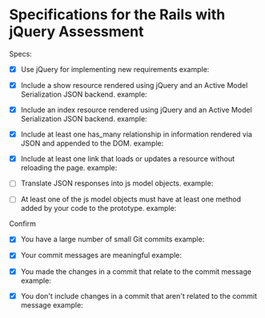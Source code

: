 # Specifications for the Rails with jQuery Assessment

Specs:
- [x] Use jQuery for implementing new requirements
example: 

- [X] Include a show resource rendered using jQuery and an Active Model Serialization JSON backend.
example: 

- [X] Include an index resource rendered using jQuery and an Active Model Serialization JSON backend.
example: 

- [X] Include at least one has_many relationship in information rendered via JSON and appended to the DOM.
example: 

- [X] Include at least one link that loads or updates a resource without reloading the page.
example: 

- [ ] Translate JSON responses into js model objects.
example: 

- [ ] At least one of the js model objects must have at least one method added by your code to the prototype.
example: 


Confirm
- [X] You have a large number of small Git commits
example: 

- [X] Your commit messages are meaningful
example: 

- [X] You made the changes in a commit that relate to the commit message
example: 

- [X] You don't include changes in a commit that aren't related to the commit message
example: 

